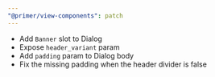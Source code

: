 ```yaml
---
"@primer/view-components": patch
---
```


- Add `Banner` slot to Dialog
- Expose `header_variant` param
- Add `padding` param to Dialog body
- Fix the missing padding when the header divider is false
